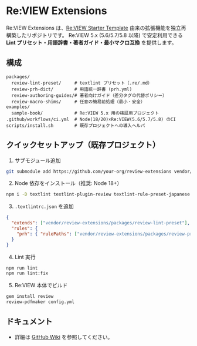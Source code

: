 # Re:VIEW Extensions

Re:VIEW Extensions は、[Re:VIEW Starter Template](https://github.com/dsgarage/ReVIEWStarterTemplate) 由来の拡張機能を独立再構築したリポジトリです。
Re:VIEW 5.x (5.6/5.7/5.8 以降) で安定利用できる **Lint プリセット・用語辞書・著者ガイド・最小マクロ互換** を提供します。

## 構成
```
packages/
  review-lint-preset/     # textlint プリセット（.re/.md）
  review-prh-dict/        # 用語統一辞書 (prh.yml)
  review-authoring-guides/# 著者向けガイド（差分タグの代替ポリシー）
  review-macro-shims/     # 任意の簡易前処理（最小・安全）
examples/
  sample-book/            # Re:VIEW 5.x 用の検証用プロジェクト
.github/workflows/ci.yml  # Node(18/20)×Re:VIEW(5.6/5.7/5.8) のCI
scripts/install.sh        # 既存プロジェクトへの導入ヘルパ
```

## クイックセットアップ（既存プロジェクト）
1) サブモジュール追加
```bash
git submodule add https://github.com/your-org/review-extensions vendor/review-extensions
```

2) Node 依存をインストール（推奨: Node 18+）
```bash
npm i -D textlint textlint-plugin-review textlint-rule-preset-japanese textlint-rule-prh textlint-rule-spellcheck-tech-word
```

3) `.textlintrc.json` を追加
```json
{
  "extends": ["vendor/review-extensions/packages/review-lint-preset"],
  "rules": {
    "prh": { "rulePaths": ["vendor/review-extensions/packages/review-prh-dict/prh.yml"] }
  }
}
```

4) Lint 実行
```bash
npm run lint
npm run lint:fix
```

5) Re:VIEW 本体でビルド
```bash
gem install review
review-pdfmaker config.yml
```

## ドキュメント
- 詳細は [GitHub Wiki](../../wiki) を参照してください。
